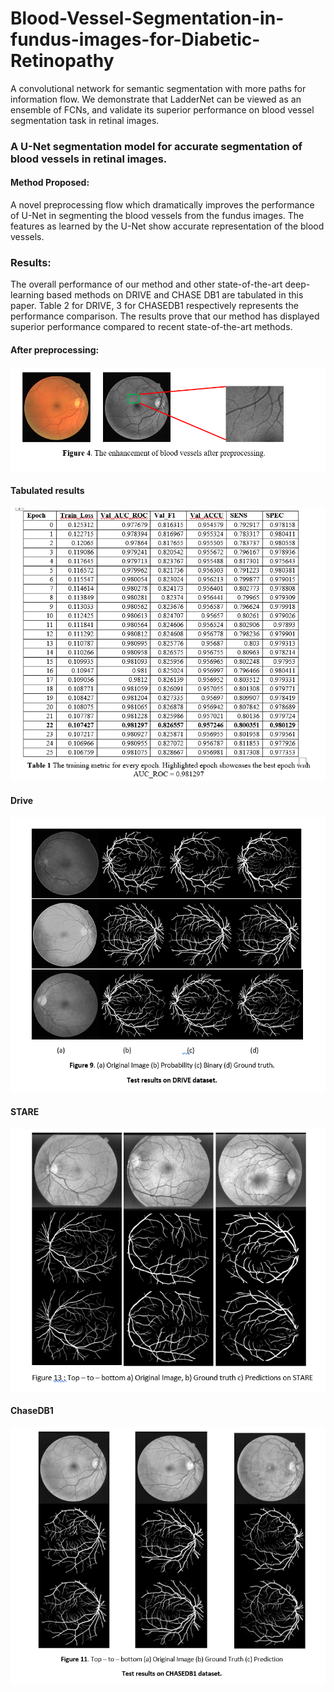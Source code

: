 # Blood-Vessel-Segmentation-in-fundus-images-for-Diabetic-Retinopathy
A convolutional network for semantic segmentation with more paths for information flow. We demonstrate that LadderNet can be viewed as an ensemble of FCNs, and validate its superior performance on blood vessel segmentation task in retinal images.

### A U-Net segmentation model for accurate segmentation of blood vessels in retinal images.
#### Method Proposed: 
A novel preprocessing flow which dramatically improves the performance of U-Net in segmenting the blood vessels from the fundus images. The features as learned by the U-Net show accurate representation of the blood vessels.
### Results: 
The overall performance of our method and other state-of-the-art deep-learning based methods on DRIVE and CHASE DB1 are tabulated in this paper. Table 2 for DRIVE, 3 for CHASEDB1 respectively represents the performance comparison. The results prove that our method has displayed superior performance compared to recent state-of-the-art methods.

#### After preprocessing:

![Pre-processed image](https://github.com/Sowmya-Iyer/Blood-Vessel-Segmentation-in-fundus-images-for-Diabetic-Retinopathy/blob/main/results/PrePorc.PNG)

#### Tabulated results

![results](https://github.com/Sowmya-Iyer/Blood-Vessel-Segmentation-in-fundus-images-for-Diabetic-Retinopathy/blob/main/results/results.PNG)

#### Drive

![](https://github.com/Sowmya-Iyer/Blood-Vessel-Segmentation-in-fundus-images-for-Diabetic-Retinopathy/blob/main/results/drive_result.PNG)

#### STARE

![](https://github.com/Sowmya-Iyer/Blood-Vessel-Segmentation-in-fundus-images-for-Diabetic-Retinopathy/blob/main/results/stare_results.PNG)

#### ChaseDB1

![](https://github.com/Sowmya-Iyer/Blood-Vessel-Segmentation-in-fundus-images-for-Diabetic-Retinopathy/blob/main/results/chasedb1_results.PNG)
